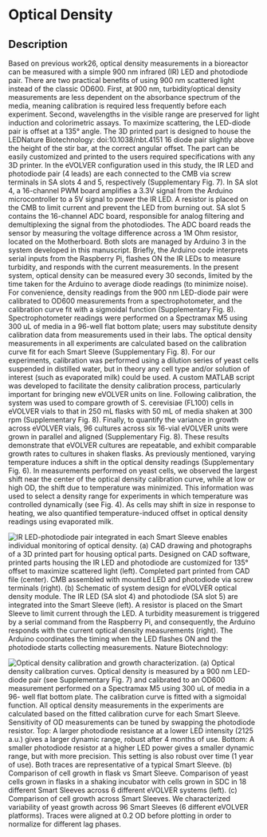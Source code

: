 # Optical Density

## Description

Based on previous work26, optical density measurements in a bioreactor can be measured with a simple 900 nm infrared (IR) LED and photodiode pair. There are two practical benefits of using 900 nm scattered light instead of the classic OD600. First, at 900 nm, turbidity/optical density measurements are less dependent on the absorbance spectrum of the media, meaning calibration is required less frequently before each experiment. Second, wavelengths in the visible range are preserved for light induction and colorimetric assays. To maximize scattering, the LED-diode pair is offset at a 135° angle. The 3D printed part is designed to house the LEDNature Biotechnology: doi:10.1038/nbt.4151 16 diode pair slightly above the height of the stir bar, at the correct angular offset. The part can be easily customized and printed to the users required specifications with any 3D printer. In the eVOLVER configuration used in this study, the IR LED and photodiode pair (4 leads) are each connected to the CMB via screw terminals in SA slots 4 and 5, respectively (Supplementary Fig. 7). In SA slot 4, a 16-channel PWM board amplifies a 3.3V signal from the Arduino microcontroller to a 5V signal to power the IR LED. A resistor is placed on the CMB to limit current and prevent the LED from burning out. SA slot 5 contains the 16-channel ADC board, responsible for analog filtering and demultiplexing the signal from the photodiodes. The ADC board reads the sensor by measuring the voltage difference across a 1M Ohm resistor, located on the Motherboard. Both slots are managed by Arduino 3 in the system developed in this manuscript. Briefly, the Arduino code interprets serial inputs from the Raspberry Pi, flashes ON the IR LEDs to measure turbidity, and responds with the current measurements. In the present system, optical density can be measured every 30 seconds, limited by the time taken for the Arduino to average diode readings (to minimize noise). For convenience, density readings from the 900 nm LED-diode pair were calibrated to OD600 measurements from a spectrophotometer, and the calibration curve fit with a sigmoidal function (Supplementary Fig. 8). Spectrophotometer readings were performed on a Spectramax M5 using 300 uL of media in a 96-well flat bottom plate; users may substitute density calibration data from measurements used in their labs. The optical density measurements in all experiments are calculated based on the calibration curve fit for each Smart Sleeve (Supplementary Fig. 8). For our experiments, calibration was performed using a dilution series of yeast cells suspended in distilled water, but in theory any cell type and/or solution of interest (such as evaporated milk) could be used. A custom MATLAB script was developed to facilitate the density calibration process, particularly important for bringing new eVOLVER units on line. Following calibration, the system was used to compare growth of S. cerevisiae (FL100) cells in eVOLVER vials to that in 250 mL flasks with 50 mL of media shaken at 300 rpm (Supplementary Fig. 8). Finally, to quantify the variance in growth across eVOLVER vials, 96 cultures across six 16-vial eVOLVER units were grown in parallel and aligned (Supplementary Fig. 8). These results demonstrate that eVOLVER cultures are repeatable, and exhibit comparable growth rates to cultures in shaken flasks. As previously mentioned, varying temperature induces a shift in the optical density readings (Supplementary Fig. 6). In measurements performed on yeast cells, we observed the largest shift near the center of the optical density calibration curve, while at low or high OD, the shift due to temperature was minimized. This information was used to select a density range for experiments in which temperature was controlled dynamically (see Fig. 4). As cells may shift in size in response to heating, we also quantified temperature-induced offset in optical density readings using evaporated milk.

![IR LED-photodiode pair integrated in each Smart Sleeve enables individual monitoring of optical density. (a) CAD drawing and photographs of a 3D printed part for housing optical parts. Designed on CAD software, printed parts housing the IR LED and photodiode are customized for 135° offset to maximize scattered light (left). Completed part printed from CAD file (center). CMB assembled with mounted LED and photodiode via screw terminals (right). (b) Schematic of system design for eVOLVER optical density module. The IR LED (SA slot 4) and photodiode (SA slot 5) are integrated into the Smart Sleeve (left). A resistor is placed on the Smart Sleeve to limit current through the LED. A turbidity measurement is triggered by a serial command from the Raspberry Pi, and consequently, the Arduino responds with the current optical density measurements (right). The Arduino coordinates the timing when the LED flashes ON and the photodiode starts collecting measurements. Nature Biotechnology:](<../../.gitbook/assets/image (43).png>)

![Optical density calibration and growth characterization. (a) Optical density calibration curves. Optical density is measured by a 900 nm LED-diode pair (see Supplementary Fig. 7) and calibrated to an OD600 measurement performed on a Spectramax M5 using 300 uL of media in a 96- well flat bottom plate. The calibration curve is fitted with a sigmoidal function. All optical density measurements in the experiments are calculated based on the fitted calibration curve for each Smart Sleeve. Sensitivity of OD measurements can be tuned by swapping the photodiode resistor. Top: A larger photodiode resistance at a lower LED intensity (2125 a.u.) gives a larger dynamic range, robust after 4 months of use. Bottom: A smaller photodiode resistor at a higher LED power gives a smaller dynamic range, but with more precision. This setting is also robust over time (1 year of use). Both traces are representative of a typical Smart Sleeve. (b) Comparison of cell growth in flask vs Smart Sleeve. Comparison of yeast cells grown in flasks in a shaking incubator with cells grown in SDC in 18 different Smart Sleeves across 6 different eVOLVER systems (left). (c) Comparison of cell growth across Smart Sleeves. We characterized variability of yeast growth across 96 Smart Sleeves (6 different eVOLVER platforms). Traces were aligned at 0.2 OD before plotting in order to normalize for different lag phases.](<../../.gitbook/assets/image (13) (1).png>)
